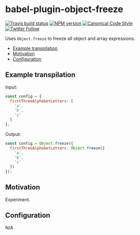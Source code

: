 # babel-plugin-object-freeze

[![Travis build status](http://img.shields.io/travis/gajus/babel-plugin-object-freeze/master.svg?style=flat-square)](https://travis-ci.org/gajus/babel-plugin-object-freeze)
[![NPM version](http://img.shields.io/npm/v/babel-plugin-object-freeze.svg?style=flat-square)](https://www.npmjs.org/package/babel-plugin-object-freeze)
[![Canonical Code Style](https://img.shields.io/badge/code%20style-canonical-blue.svg?style=flat-square)](https://github.com/gajus/canonical)
[![Twitter Follow](https://img.shields.io/twitter/follow/kuizinas.svg?style=social&label=Follow)](https://twitter.com/kuizinas)

Uses `Object.freeze` to freeze all object and array expressions.

* [Example transpilation](#example-transpilation)
* [Motivation](#motivation)
* [Configuration](#configuration)

## Example transpilation

Input:

```js
const config = {
  firstThreeAlphabetLetters: [
    'a',
    'b',
    'c'
  ]
};

```

Output:

```js
const config = Object.freeze({
  firstThreeAlphabetLetters: Object.freeze([
    'a',
    'b',
    'c'
  ])
});

```

## Motivation

Experiment.

## Configuration

N/A
